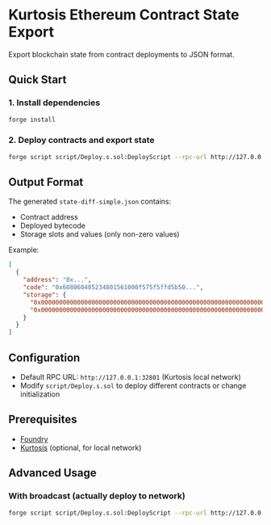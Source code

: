 # Kurtosis Ethereum Contract State Export

Export blockchain state from contract deployments to JSON format.

## Quick Start

### 1. Install dependencies

```bash
forge install
```

### 2. Deploy contracts and export state

```bash
forge script script/Deploy.s.sol:DeployScript --rpc-url http://127.0.0.1:32801 | sed -n '/=== STATE DIFF JSON START ===/,/=== STATE DIFF JSON END ===/p' | sed '1d;$d' > state-diff-simple.json
```

## Output Format

The generated `state-diff-simple.json` contains:

- Contract address
- Deployed bytecode
- Storage slots and values (only non-zero values)

Example:

```json
[
  {
    "address": "0x...",
    "code": "0x608060405234801561000f575f5ffd5b50...",
    "storage": {
      "0x0000000000000000000000000000000000000000000000000000000000000000": "0x0000000000000000000000000000000000000000000000000000000000000064",
      "0x0000000000000000000000000000000000000000000000000000000000000001": "0x0000000000000000000000008943545177806ed17b9f23f0a21ee5948ecaa776"
    }
  }
]
```

## Configuration

- Default RPC URL: `http://127.0.0.1:32801` (Kurtosis local network)
- Modify `script/Deploy.s.sol` to deploy different contracts or change initialization

## Prerequisites

- [Foundry](https://book.getfoundry.sh/getting-started/installation)
- [Kurtosis](https://docs.kurtosis.com/install) (optional, for local network)

## Advanced Usage

### With broadcast (actually deploy to network)

```bash
forge script script/Deploy.s.sol:DeployScript --rpc-url http://127.0.0.1:32801 --broadcast | sed -n '/=== STATE DIFF JSON START ===/,/=== STATE DIFF JSON END ===/p' | sed '1d;$d' > state-diff-simple.json
```
